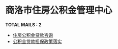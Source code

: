 # 商洛市住房公积金管理中心
__TOTAL MAILS : 2__
- [住房公积金贷款咨询](../../category/letters/6831.md)
- [公积金贷款担保政策落实](../../category/letters/5060.md)